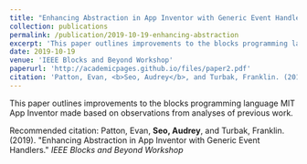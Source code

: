 ```yaml
---
title: "Enhancing Abstraction in App Inventor with Generic Event Handlers"
collection: publications
permalink: /publication/2019-10-19-enhancing-abstraction
excerpt: 'This paper outlines improvements to the blocks programming language MIT App Inventor made based on observations from analyses of previous work.'
date: 2019-10-19
venue: 'IEEE Blocks and Beyond Workshop'
paperurl: 'http://academicpages.github.io/files/paper2.pdf'
citation: 'Patton, Evan, <b>Seo, Audrey</b>, and Turbak, Franklin. (2019). &quot;Enhancing Abstraction in App Inventor with Generic Event Handlers.&quot; <i>IEEE Blocks and Beyond Workshop</i>.'
---
```

This paper outlines improvements to the blocks programming language MIT App Inventor made based on observations from analyses of previous work.

<!-- [Download paper here](http://academicpages.github.io/files/paper2.pdf) -->

Recommended citation: Patton, Evan, **Seo, Audrey**, and Turbak, Franklin. (2019). &quot;Enhancing Abstraction in App Inventor with Generic Event Handlers.&quot; _IEEE Blocks and Beyond Workshop_
